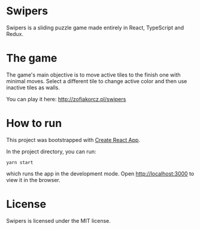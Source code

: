# Swipers

Swipers is a sliding puzzle game made entirely in React, TypeScript and Redux.

# The game

The game's main objective is to move active tiles to the finish one with minimal moves. Select a different tile to change active color and then use inactive tiles as walls.

You can play it here: http://zofiakorcz.pl/swipers

# How to run

This project was bootstrapped with [Create React App](https://github.com/facebook/create-react-app).

In the project directory, you can run:

`yarn start`

which runs the app in the development mode.
Open [http://localhost:3000](http://localhost:3000) to view it in the browser.

# License
Swipers is licensed under the MIT license.
